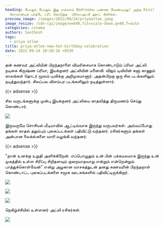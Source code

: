```yaml
---
heading: போதும் போதும் இது எல்லாம் Bedroomல பண்ண வேண்டியது! அந்த Kiss!
  ரொமான்டிக் பர்த்டே ட்ரீட் கொடுத்த  பிரியாஅட்லீ ஹாட் கிளிக்ஸ்.
preview_image: /images/2022/09/24/priyaatlee.jpeg
image_resize: /cdn-cgi/image/w=640,fit=scale-down,q=80,f=auto
categories: cinema
authors: Santhosh
tags:
  - priya atlee
title: priya-atlee-new-hot-birthday-celebration
date: 2022-09-24 10:50:16 +0530
---
```

தன் கணவர் அட்லியின் பிறந்தநாளை விமரிசையாக கொண்டாடும்  ப்ரியா அட்லி.
நடிகை கிருஷ்ண ப்ரியா, இயக்குனர் அட்லியின் மனைவி. விஜய் டிவியின் கனா காணும் காலங்கள் தொடர் மூலம் டிவிக்கு அறிமுகமானார். அதன்பிறகு ஒரு சில படங்களிலும் நடித்துவந்தார். சிலப்பல விளம்பர படங்களிலும் நடித்துள்ளார். 

{{< adsense >}}

சில வருடங்களுக்கு முன்பு இயக்குனர் அட்லியை காதலித்து திருமணம் செய்து கொண்டார்.



![](/images/2022/09/24/priya-atlee-new-hot-birthday-celebration2.jpeg)


இருவருமே சொசியல் மீடியாவில் ஆட்டிவ்வாக இருந்து வருபவர்கள். அவ்வப்போது தங்கள் காதல் ததும்பும் புகைப்படங்கள் பதிவிட்டு வந்தனர். ரசிகர்களும் தங்கள் அன்பான லைக்ஸ்களை வாரி வழங்கி வந்தனர்.

{{< adsense >}}

"நான் உனக்கு உறுதி அளிக்கிறேன்.‌ எப்பொழுதும் உன் பின் பக்கமலமாக இருந்து உன் முகத்தில் உள்ள சிரிப்பு சிறிதளவும் குறையாதவாறு என்றும் என்றென்றும் பாத்துக்கொள்வேன்" என்று அழகான வாசகத்துடன் தனது கணவரின் பிறந்தநாள் கொண்டாட்ட புகைப்படங்களை சமூக ஊடகங்களில் பதிவிட்டிருக்கிறார். 

![](/images/2022/09/24/priya-atlee-new-hot-birthday-celebration4.jpeg)

![](/images/2022/09/24/priya-atlee-new-hot-birthday-celebration.jpeg)

![](/images/2022/09/24/priya-atlee-new-hot-birthday-celebration4.jpeg)

நெகிழ்ச்சியில் உள்ளனர் அட்லி ரசிகர்கள்.

![](/images/2022/09/24/priya-atlee-new-hot-birthday-celebration6.jpeg)